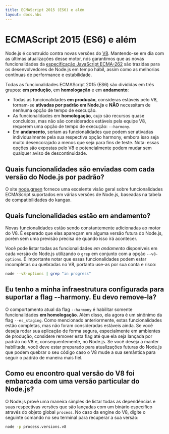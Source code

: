 ```yaml
---
title: ECMAScript 2015 (ES6) e além
layout: docs.hbs
---
```


# ECMAScript 2015 (ES6) e além

Node.js é construído contra novas versões do [V8](https://v8.dev/). Mantendo-se em dia com as últimas atualizações desse motor, nós garantimos que as novas funcionalidades da [especificação JavaScript ECMA-262](http://www.ecma-international.org/publications/standards/Ecma-262.htm) são trazidas para os desenvolvedores de Node.js em tempo hábil, assim como as melhorias contínuas de performance e estabilidade.

Todas as funcionalidades ECMAScript 2015 (ES6) são divididas em três grupos: **em produção**, em **homologação** e em **andamento**:

* Todas as funcionalidades **em produção**, consideras estáveis pelo V8, tornam-se **ativadas por padrão em Node.js** e **NÃO** necessitam de nenhuma opção de tempo de execução.
* As funcionalidades em **homologação**, cujo são recursos quase concluídos, mas não são considerados estáveis pela equipe V8, requerem uma opção de tempo de execução: `--harmony`.
* Em **andamento**, seriam as funcionalidades que podem ser ativadas individualmente pela sua respectiva opção harmony, embora isso seja muito desencorajado a menos que seja para fins de teste. Nota: essas opções são expostas pelo V8 e potencialmente podem mudar sem qualquer aviso de descontinuidade.

## Quais funcionalidades são enviadas com cada versão do Node.js por padrão?

O site [node.green](https://node.green/) fornece uma excelente visão geral sobre funcionalidades ECMAScript suportados em várias versões de Node.js, baseadas na tabela de compatibilidades do kangax.

## Quais funcionalidades estão em andamento?

Novas funcionalidades estão sendo constantemente adicionadas ao motor do V8. É esperado que elas apareçam em alguma versão futura do Node.js, porém sem uma previsão precisa de quando isso irá acontecer.

Você pode listar todas as funcionalidades *em andamento* disponíveis em cada versão do Node.js utilizando o `grep` em conjunto com a opção `--v8-options`. É importante notar que essas funcionalidades podem estar incompletas ou quebradas no V8, portanto use-as por sua conta e risco:

```bash
node --v8-options | grep "in progress"
```

## Eu tenho a minha infraestrutura configurada para suportar a flag --harmony. Eu devo remove-la?

O comportamento atual da flag `--harmony` é habilitar somente funcionalidades **em homologação**. Além disso, ela agora é um sinônimo da flag `--es_staging`. Como mencionado anteriormente, estas funcionalidades estão completas, mas não foram consideradas estáveis ainda. Se você deseja rodar sua aplicação de forma segura, especialmente em ambientes de produção, considere remover esta flag até que ela seja lançada por padrão no V8 e, consequentemente, no Node.js. Se você deseja a manter habilitada, você deve estar preparado para atualizações futuras do Node.js que podem quebrar o seu código caso o V8 mude a sua semântica para seguir o padrão de maneira mais fiel.

## Como eu encontro qual versão do V8 foi embarcada com uma versão particular do Node.js?

O Node.js provê uma maneira simples de listar todas as dependências e suas respectivas versões que são lançadas com um binário específico através do objeto global `process`. No caso da engine do V8, digite o seguinte comando no seu terminal para recuperar a sua versão:

```bash
node -p process.versions.v8
```

